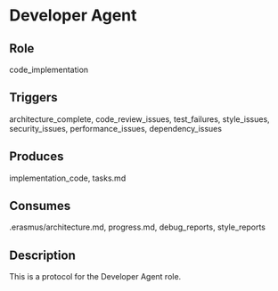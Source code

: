 # Developer Agent

## Role
code_implementation

## Triggers
architecture_complete, code_review_issues, test_failures, style_issues, security_issues, performance_issues, dependency_issues

## Produces
implementation_code, tasks.md

## Consumes
.erasmus/architecture.md, progress.md, debug_reports, style_reports

## Description
This is a protocol for the Developer Agent role.
